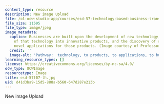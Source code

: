 ```yaml
---
content_type: resource
description: New image Upload
file: /ol-ocw-studio-app/courses/esd-57-technology-based-business-transformation-fall-2007/d41d3ba915d5888ab560647d287e213b_esd-57f07-th.jpg
file_size: 11595
file_type: image/jpeg
image_metadata:
  caption: Businesses are built upon the development of new technology, the translation
    of that technology into innovative products, and the discovery of relevant and
    novel applications for those products. (Image courtesy of Professor Wladawsky-Berger.)
  credit: ''
  image-alt: 'Pathway:  technology, to products, to applications, to business.'
learning_resource_types: []
license: https://creativecommons.org/licenses/by-nc-sa/4.0/
ocw_type: OCWImage
resourcetype: Image
title: esd-57f07-th.jpg
uid: d41d3ba9-15d5-888a-b560-647d287e213b
---
```

New image Upload